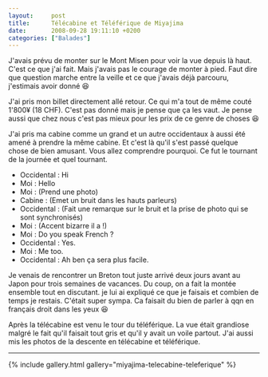 ```yaml
---
layout:     post
title:      Télécabine et Téléférique de Miyajima
date:       2008-09-28 19:11:10 +0200
categories: ["Balades"]
---
```


J'avais prévu de monter sur le Mont Misen pour voir la vue depuis là haut. C'est ce que j'ai fait. Mais j'avais pas
le courage de monter à pied. Faut dire que question marche entre la veille et ce que j'avais déjà parcouru,
j'estimais avoir donné :laughing:

<!--more-->

J'ai pris mon billet directement allé retour. Ce qui m'a tout de même couté 1'800¥ (18 CHF). C'est pas donné
mais je pense que ça les vaut. Je pense aussi que chez nous c'est pas mieux pour les prix de ce genre de choses
:laughing:

J'ai pris ma cabine comme un grand et un autre occidentaux à aussi été amené à prendre la même cabine. Et c'est là
qu'il s'est passé quelque chose de bien amusant. Vous allez comprendre pourquoi. Ce fut le tournant de la journée
et quel tournant.

- Occidental : Hi
- Moi : Hello
- Moi : (Prend une photo)
- Cabine : (Emet un bruit dans les hauts parleurs)
- Occidental : (Fait une remarque sur le bruit et la prise de photo qui se sont synchronisés)
- Moi : (Accent bizarre il a !)
- Moi : Do you speak French ?
- Occidental : Yes.
- Moi : Me too.
- Occidental : Ah ben ça sera plus facile.

Je venais de rencontrer un Breton tout juste arrivé deux jours avant au Japon pour trois semaines de vacances. Du
coup, on a fait la montée ensemble tout en discutant. je lui ai expliqué ce que je faisais et combien de temps je
restais. C'était super sympa. Ca faisait du bien de parler à qqn en français droit dans les yeux :laughing:

Après la télécabine est venu le tour du téléférique. La vue était grandiose malgré le fait qu'il faisait tout gris
et qu'il y avait un voile partout. J'ai aussi mis les photos de la descente en télécabine et téléférique.

-----

{% include gallery.html gallery="miyajima-telecabine-teleferique" %}

